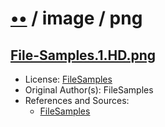 # [••](../../../../README.md) / image / png

## [File-Samples.1.HD.png](../files/File-Samples.1.HD.png)

- License: [FileSamples](./LICENSE.1.txt)
- Original Author(s): FileSamples
- References and Sources:
  - [FileSamples](https://filesamples.com/samples/image/png/sample_1280%C3%97853.png)
